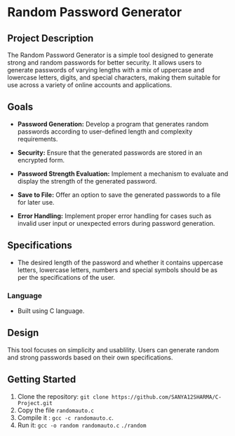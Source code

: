 # Random Password Generator 

## Project Description

The Random Password Generator is a simple tool designed to generate strong and random passwords for better security. It allows users to generate passwords of varying lengths with a mix of uppercase and lowercase letters, digits, and special characters, making them suitable for use across a variety of online accounts and applications.

## Goals

- **Password Generation:** Develop a program that generates random passwords according to user-defined length and complexity requirements.

- **Security:** Ensure that the generated passwords are stored in an encrypted form.

- **Password Strength Evaluation:** Implement a mechanism to evaluate and display the strength of the generated password.

- **Save to File:** Offer an option to save the generated passwords to a file for later use.

- **Error Handling:** Implement proper error handling for cases such as invalid user input or unexpected errors during password generation.

## Specifications

- The desired length of the password and whether it contains uppercase letters, lowercase letters, numbers and special symbols should be as per the specifications of the user.

### Language

- Built using C language.
  
 
## Design

This tool focuses on simplicity and usablility. Users can generate random and strong passwords based on their own specifications.


## Getting Started

1. Clone the repository: `git clone https://github.com/SANYA12SHARMA/C-Project.git`
2. Copy the file `randomauto.c`
3. Compile it : `gcc -c randomauto.c`.
4. Run it:
 `gcc -o random randomauto.c`
 `./random`



